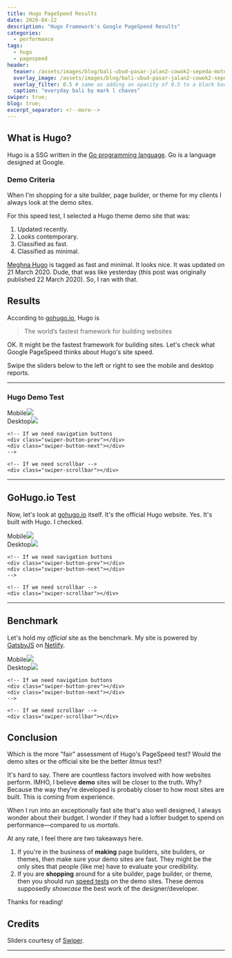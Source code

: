 ```yaml
---
title: Hugo PageSpeed Results
date: 2020-04-22
description: "Hugo Framework's Google PageSpeed Results"
categories:
  - performance
tags:
  - hugo
  - pagespeed
header:
  teaser: /assets/images/blog/bali-ubud-pasar-jalan2-cowok2-sepeda-motor-300w.webp
  overlay_image: /assets/images/blog/bali-ubud-pasar-jalan2-cowok2-sepeda-motor-1280w.webp
  overlay_filter: 0.5 # same as adding an opacity of 0.5 to a black background
  caption: "everyday bali by mark l chaves"
swiper: true;
blog: true;
excerpt_separator: <!--more-->
---
```

## What is Hugo? 

Hugo is a SSG written in the [Go programming language](https://golang.org/). <!--more-->Go is a language designed at Google.

### Demo Criteria

When I'm shopping for a site builder, page builder, or theme for my clients I always look at the demo sites.

For this speed test, I selected a Hugo theme demo site that was:

1. Updated recently.
2. Looks contemporary.
3. Classified as fast.
4. Classified as minimal.

[Meghna Hugo](https://themes.gohugo.io/meghna-hugo/) is tagged as fast and minimal. It looks nice. It was updated on 21 March 2020. Dude, that was like yesterday (this post was originally published 22 March 2020). So, I ran with that.

## Results

According to [gohugo.io](https://gohugo.io/), Hugo is

<blockquote>The world’s fastest framework for building websites</blockquote>

OK. It might be the fastest framework for building sites. Let's check what Google PageSpeed thinks about Hugo's site speed.

Swipe the sliders below to the left or right to see the mobile and desktop reports.

---

### Hugo Demo Test

<!-- Slider main container -->
<div class="swiper-container">
    <!-- Additional required wrapper -->
    <div class="swiper-wrapper">
        <!-- Slides -->
        <div class="swiper-slide">Mobile<img src="/assets/images/performance/hugo-demo-PageSpeed-mob-22mar2020.webp"></div>
        <div class="swiper-slide">Desktop<img src="/assets/images/performance/hugo-demo-PageSpeed-dt-22mar2020.webp"></div>
    </div>
    <!-- If we need pagination -->
    <div class="swiper-pagination"></div>

    <!-- If we need navigation buttons
    <div class="swiper-button-prev"></div>
    <div class="swiper-button-next"></div>
    -->

    <!-- If we need scrollbar -->
    <div class="swiper-scrollbar"></div>
</div>

---

## GoHugo.io Test

Now, let's look at [gohugo.io]() itself. It's the official Hugo website. Yes. It's built with Hugo. I checked.

<!-- Slider main container -->
<div class="swiper-container">
    <!-- Additional required wrapper -->
    <div class="swiper-wrapper">
        <!-- Slides -->
        <div class="swiper-slide">Mobile<img src="/assets/images/performance/gohugio-io-PageSpeed-mob-24apr2020.webp"></div>
        <div class="swiper-slide">Desktop<img src="/assets/images/performance/gohugio-io-PageSpeed-dt-24apr2020.webp"></div>
    </div>
    <!-- If we need pagination -->
    <div class="swiper-pagination"></div>

    <!-- If we need navigation buttons
    <div class="swiper-button-prev"></div>
    <div class="swiper-button-next"></div>
    -->

    <!-- If we need scrollbar -->
    <div class="swiper-scrollbar"></div>
</div>

---

<a name="benchmark"></a>

## Benchmark

Let's hold my _official_ site as the benchmark. My site is powered by [GatsbyJS](https://www.gatsbyjs.org/) on [Netlify](https://www.netlify.com/).

<!-- Slider main container -->
<div class="swiper-container">
    <!-- Additional required wrapper -->
    <div class="swiper-wrapper">
        <!-- Slides -->
        <div class="swiper-slide">Mobile<img src="/assets/images/performance/cme-cc-PageSpeed-mob-23mar2020.webp"></div>
        <div class="swiper-slide">Desktop<img src="/assets/images/performance/cme-cc-PageSpeed-dt-23mar2020.webp"></div>
    </div>
    <!-- If we need pagination -->
    <div class="swiper-pagination"></div>

    <!-- If we need navigation buttons
    <div class="swiper-button-prev"></div>
    <div class="swiper-button-next"></div>
    -->

    <!-- If we need scrollbar -->
    <div class="swiper-scrollbar"></div>
</div>

## Conclusion

Which is the more "fair" assessment of Hugo's PageSpeed test? Would the demo sites or the official site be the better _litmus_ test?

It's hard to say. There are countless factors involved with how websites perform. IMHO, I believe **demo** sites will be closer to the truth. Why? Because the way they're developed is probably closer to how most sites are built. This is coming from experience. 

When I run into an exceptionally fast site that's also well designed, I always wonder about their budget. I wonder if they had a loftier budget to spend on performance&mdash;compared to us _mortals_.

At any rate, I feel there are two takeaways here.

1. If you're in the business of **making** page builders, site builders, or themes, then make sure your demo sites are fast. They might be the only sites that people (like me) have to evaluate your credibility.
1. If you are **shopping** around for a site builder, page builder, or theme, then you should run [speed tests](https://developers.google.com/speed/pagespeed/insights/) on the demo sites. These demos supposedly _showcase_ the best work of the designer/developer.

Thanks for reading!

## Credits

Sliders courtesy of [Swiper](https://swiperjs.com/).

---